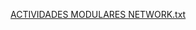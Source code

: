 [ACTIVIDADES MODULARES NETWORK.txt](https://github.com/monge116/ActividadesModularesNetwork-RodriguezMongeRodrigo/files/14284698/ACTIVIDADES.MODULARES.NETWORK.txt)
